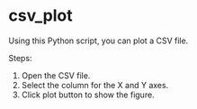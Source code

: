 # csv_plot

Using this Python script, you can plot a CSV file.

Steps:
1. Open the CSV file.
2. Select the column for the X and Y axes.
3. Click plot button to show the figure.
